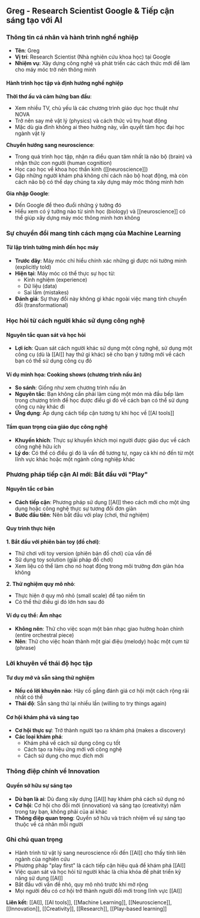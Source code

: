## Greg - Research Scientist Google \& Tiếp cận sáng tạo với AI

### Thông tin cá nhân và hành trình nghề nghiệp

- **Tên**: Greg
- **Vị trí**: Research Scientist (Nhà nghiên cứu khoa học) tại Google
- **Nhiệm vụ**: Xây dựng công nghệ và phát triển các cách thức mới để làm cho máy móc trở nên thông minh


#### Hành trình học tập và định hướng nghề nghiệp

**Thời thơ ấu và cảm hứng ban đầu**:

- Xem nhiều TV, chủ yếu là các chương trình giáo dục học thuật như NOVA
- Trở nên say mê vật lý (physics) và cách thức vũ trụ hoạt động
- Mặc dù gia đình không ai theo hướng này, vẫn quyết tâm học đại học ngành vật lý

**Chuyển hướng sang neuroscience**:

- Trong quá trình học tập, nhận ra điều quan tâm nhất là não bộ (brain) và nhận thức con người (human cognition)
- Học cao học về khoa học thần kinh ([[neuroscience]])
- Gặp những người khám phá không chỉ cách não bộ hoạt động, mà còn cách não bộ có thể dạy chúng ta xây dựng máy móc thông minh hơn

**Gia nhập Google**:

- Đến Google để theo đuổi những ý tưởng đó
- Hiểu xem có ý tưởng nào từ sinh học (biology) và [[neuroscience]] có thể giúp xây dựng máy móc thông minh hơn không


### Sự chuyển đổi mang tính cách mạng của Machine Learning

#### Từ lập trình tường minh đến học máy

- **Trước đây**: Máy móc chỉ hiểu chính xác những gì được nói tường minh (explicitly told)
- **Hiện tại**: Máy móc có thể thực sự học từ:
    - Kinh nghiệm (experience)
    - Dữ liệu (data)
    - Sai lầm (mistakes)
- **Đánh giá**: Sự thay đổi này không gì khác ngoài việc mang tính chuyển đổi (transformational)


### Học hỏi từ cách người khác sử dụng công nghệ

#### Nguyên tắc quan sát và học hỏi

- **Lợi ích**: Quan sát cách người khác sử dụng một công nghệ, sử dụng một công cụ (dù là [[AI]] hay thứ gì khác) sẽ cho bạn ý tưởng mới về cách bạn có thể sử dụng công cụ đó


#### Ví dụ minh họa: Cooking shows (chương trình nấu ăn)

- **So sánh**: Giống như xem chương trình nấu ăn
- **Nguyên tắc**: Bạn không cần phải làm cùng một món mà đầu bếp làm trong chương trình để học được điều gì đó về cách bạn có thể sử dụng công cụ này khác đi
- **Ứng dụng**: Áp dụng cách tiếp cận tương tự khi học về [[AI tools]]


#### Tầm quan trọng của giáo dục công nghệ

- **Khuyến khích**: Thực sự khuyến khích mọi người được giáo dục về cách công nghệ hữu ích
- **Lý do**: Có thể có điều gì đó là vấn đề tương tự, ngay cả khi nó đến từ một lĩnh vực khác hoặc một ngành công nghiệp khác


### Phương pháp tiếp cận AI mới: Bắt đầu với "Play"

#### Nguyên tắc cơ bản

- **Cách tiếp cận**: Phương pháp sử dụng [[AI]] theo cách mới cho một ứng dụng hoặc công nghệ thực sự tương đối đơn giản
- **Bước đầu tiên**: Nên bắt đầu với play (chơi, thử nghiệm)


#### Quy trình thực hiện

**1. Bắt đầu với phiên bản toy (đồ chơi)**:

- Thử chơi với toy version (phiên bản đồ chơi) của vấn đề
- Sử dụng toy solution (giải pháp đồ chơi)
- Xem liệu có thể làm cho nó hoạt động trong môi trường đơn giản hóa không

**2. Thử nghiệm quy mô nhỏ**:

- Thực hiện ở quy mô nhỏ (small scale) để tạo niềm tin
- Có thể thử điều gì đó lớn hơn sau đó


#### Ví dụ cụ thể: Âm nhạc

- **Không nên**: Thử cho việc soạn một bản nhạc giao hưởng hoàn chỉnh (entire orchestral piece)
- **Nên**: Thử cho việc hoàn thành một giai điệu (melody) hoặc một cụm từ (phrase)


### Lời khuyên về thái độ học tập

#### Tư duy mở và sẵn sàng thử nghiệm

- **Nếu có lời khuyên nào**: Hãy cố gắng đánh giá cơ hội một cách rộng rãi nhất có thể
- **Thái độ**: Sẵn sàng thử lại nhiều lần (willing to try things again)


#### Cơ hội khám phá và sáng tạo

- **Cơ hội thực sự**: Trở thành người tạo ra khám phá (makes a discovery)
- **Các loại khám phá**:
    - Khám phá về cách sử dụng công cụ tốt
    - Cách tạo ra hiệu ứng mới với công nghệ
    - Cách sử dụng cho mục đích mới


### Thông điệp chính về Innovation

#### Quyền sở hữu sự sáng tạo

- **Dù bạn là ai**: Dù đang xây dựng [[AI]] hay khám phá cách sử dụng nó
- **Cơ hội**: Cơ hội cho đổi mới (innovation) và sáng tạo (creativity) nằm trong tay bạn, không phải của ai khác
- **Thông điệp quan trọng**: Quyền sở hữu và trách nhiệm về sự sáng tạo thuộc về cá nhân mỗi người


### Ghi chú quan trọng

- Hành trình từ vật lý sang neuroscience rồi đến [[AI]] cho thấy tính liên ngành của nghiên cứu
- Phương pháp "play first" là cách tiếp cận hiệu quả để khám phá [[AI]]
- Việc quan sát và học hỏi từ người khác là chìa khóa để phát triển kỹ năng sử dụng [[AI]]
- Bắt đầu với vấn đề nhỏ, quy mô nhỏ trước khi mở rộng
- Mọi người đều có cơ hội trở thành người đổi mới trong lĩnh vực [[AI]]

**Liên kết:** [[AI]], [[AI tools]], [[Machine Learning]], [[Neuroscience]], [[Innovation]], [[Creativity]], [[Research]], [[Play-based learning]]

